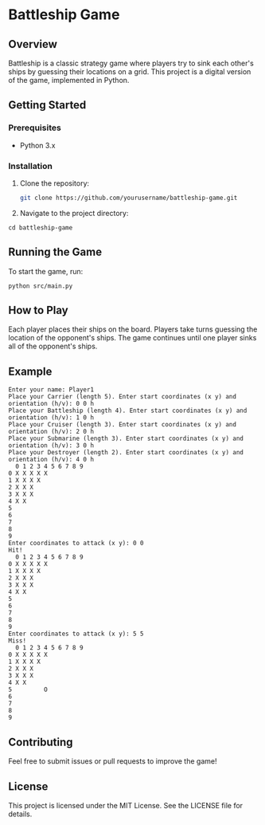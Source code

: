 # Battleship Game

## Overview
Battleship is a classic strategy game where players try to sink each other's ships by guessing their locations on a grid. This project is a digital version of the game, implemented in Python.

## Getting Started

### Prerequisites
- Python 3.x

### Installation
1. Clone the repository:
   ```sh
   git clone https://github.com/yourusername/battleship-game.git
   ```
2. Navigate to the project directory:
```
cd battleship-game
```
## Running the Game
To start the game, run:
```
python src/main.py
```
## How to Play
Each player places their ships on the board.
Players take turns guessing the location of the opponent's ships.
The game continues until one player sinks all of the opponent's ships.

## Example
```
Enter your name: Player1
Place your Carrier (length 5). Enter start coordinates (x y) and orientation (h/v): 0 0 h
Place your Battleship (length 4). Enter start coordinates (x y) and orientation (h/v): 1 0 h
Place your Cruiser (length 3). Enter start coordinates (x y) and orientation (h/v): 2 0 h
Place your Submarine (length 3). Enter start coordinates (x y) and orientation (h/v): 3 0 h
Place your Destroyer (length 2). Enter start coordinates (x y) and orientation (h/v): 4 0 h
  0 1 2 3 4 5 6 7 8 9
0 X X X X X          
1 X X X X            
2 X X X              
3 X X X              
4 X X                
5                    
6                    
7                    
8                    
9                    
Enter coordinates to attack (x y): 0 0
Hit!
  0 1 2 3 4 5 6 7 8 9
0 X X X X X          
1 X X X X            
2 X X X              
3 X X X              
4 X X                
5                    
6                    
7                    
8                    
9                    
Enter coordinates to attack (x y): 5 5
Miss!
  0 1 2 3 4 5 6 7 8 9
0 X X X X X          
1 X X X X            
2 X X X              
3 X X X              
4 X X                
5         O          
6                    
7                    
8                    
9                    
```
## Contributing
Feel free to submit issues or pull requests to improve the game!

## License
This project is licensed under the MIT License. See the LICENSE file for details.